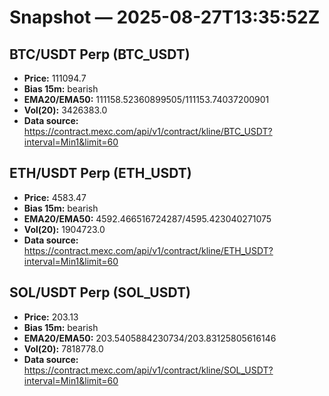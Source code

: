 # Snapshot — 2025-08-27T13:35:52Z

## BTC/USDT Perp (BTC_USDT)
- **Price:** 111094.7
- **Bias 15m:** bearish
- **EMA20/EMA50:** 111158.52360899505/111153.74037200901
- **Vol(20):** 3426383.0
- **Data source:** https://contract.mexc.com/api/v1/contract/kline/BTC_USDT?interval=Min1&limit=60

## ETH/USDT Perp (ETH_USDT)
- **Price:** 4583.47
- **Bias 15m:** bearish
- **EMA20/EMA50:** 4592.466516724287/4595.423040271075
- **Vol(20):** 1904723.0
- **Data source:** https://contract.mexc.com/api/v1/contract/kline/ETH_USDT?interval=Min1&limit=60

## SOL/USDT Perp (SOL_USDT)
- **Price:** 203.13
- **Bias 15m:** bearish
- **EMA20/EMA50:** 203.5405884230734/203.83125805616146
- **Vol(20):** 7818778.0
- **Data source:** https://contract.mexc.com/api/v1/contract/kline/SOL_USDT?interval=Min1&limit=60
